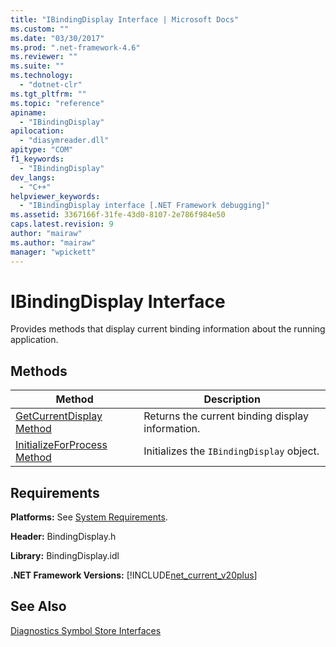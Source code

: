 ```yaml
---
title: "IBindingDisplay Interface | Microsoft Docs"
ms.custom: ""
ms.date: "03/30/2017"
ms.prod: ".net-framework-4.6"
ms.reviewer: ""
ms.suite: ""
ms.technology: 
  - "dotnet-clr"
ms.tgt_pltfrm: ""
ms.topic: "reference"
apiname: 
  - "IBindingDisplay"
apilocation: 
  - "diasymreader.dll"
apitype: "COM"
f1_keywords: 
  - "IBindingDisplay"
dev_langs: 
  - "C++"
helpviewer_keywords: 
  - "IBindingDisplay interface [.NET Framework debugging]"
ms.assetid: 3367166f-31fe-43d0-8107-2e786f984e50
caps.latest.revision: 9
author: "mairaw"
ms.author: "mairaw"
manager: "wpickett"
---
```

# IBindingDisplay Interface
Provides methods that display current binding information about the running application.  
  
## Methods  
  
|Method|Description|  
|------------|-----------------|  
|[GetCurrentDisplay Method](../../../../docs/framework/unmanaged-api/diagnostics/ibindingdisplay-getcurrentdisplay-method.md)|Returns the current binding display information.|  
|[InitializeForProcess Method](../../../../docs/framework/unmanaged-api/diagnostics/ibindingdisplay-initializeforprocess-method.md)|Initializes the `IBindingDisplay` object.|  
  
## Requirements  
 **Platforms:** See [System Requirements](../../../../docs/framework/getting-started/system-requirements.md).  
  
 **Header:** BindingDisplay.h  
  
 **Library:** BindingDisplay.idl  
  
 **.NET Framework Versions:** [!INCLUDE[net_current_v20plus](../../../../includes/net-current-v20plus-md.md)]  
  
## See Also  
 [Diagnostics Symbol Store Interfaces](../../../../docs/framework/unmanaged-api/diagnostics/diagnostics-symbol-store-interfaces.md)
